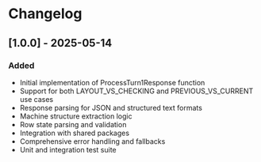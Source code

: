 # Changelog

## [1.0.0] - 2025-05-14

### Added
- Initial implementation of ProcessTurn1Response function
- Support for both LAYOUT_VS_CHECKING and PREVIOUS_VS_CURRENT use cases
- Response parsing for JSON and structured text formats
- Machine structure extraction logic
- Row state parsing and validation
- Integration with shared packages
- Comprehensive error handling and fallbacks
- Unit and integration test suite
